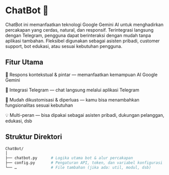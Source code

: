 # ChatBot 🤖
ChatBot ini memanfaatkan teknologi Google Gemini AI untuk menghadirkan percakapan yang cerdas, natural, dan responsif. Terintegrasi langsung dengan Telegram, pengguna dapat berinteraksi dengan mudah tanpa aplikasi tambahan. Fleksibel digunakan sebagai asisten pribadi, customer support, bot edukasi, atau sesuai kebutuhan pengguna.

## Fitur Utama

🎯 Respons kontekstual & pintar — memanfaatkan kemampuan AI Google Gemini

📱 Integrasi Telegram — chat langsung melalui aplikasi Telegram

🔧 Mudah dikustomisasi & diperluas — kamu bisa menambahkan fungsionalitas sesuai kebutuhan

💡 Multi-peran — bisa dipakai sebagai asisten pribadi, dukungan pelanggan, edukasi, dsb

## Struktur Direktori

```bash
ChatBot/
│
├── chatbot.py      # Logika utama bot & alur percakapan  
├── config.py       # Pengaturan API, token, dan variabel konfigurasi  
└── …               # File tambahan (jika ada: util, modul, dsb)
```

